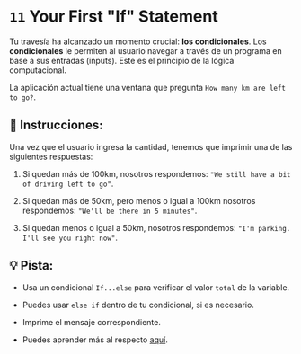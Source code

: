 # `11` Your First "If" Statement

Tu travesía ha alcanzado un momento crucial: **los condicionales**. Los **condicionales** le permiten al usuario navegar a través de un programa en base a sus entradas (inputs). Este es el principio de la lógica computacional.

La aplicación actual tiene una ventana que pregunta `How many km are left to go?`. 

## 📝 Instrucciones:

Una vez que el usuario ingresa la cantidad, tenemos que imprimir una de las siguientes respuestas:

1. Si quedan más de 100km, nosotros respondemos: `"We still have a bit of driving left to go"`.

2. Si quedan más de 50km, pero menos o igual a 100km nosotros respondemos: `"We'll be there in 5 minutes"`.

3. Si quedan menos o igual a 50km, nosotros respondemos: `"I'm parking. I'll see you right now"`.

## 💡 Pista:

+ Usa un condicional `If...else` para verificar el valor `total` de la variable.

+ Puedes usar `else if` dentro de tu condicional, si es necesario.

+ Imprime el mensaje correspondiente. 

+ Puedes aprender más al respecto [aquí](https://developer.mozilla.org/en-US/docs/Web/JavaScript/Reference/Statements/if...else).
